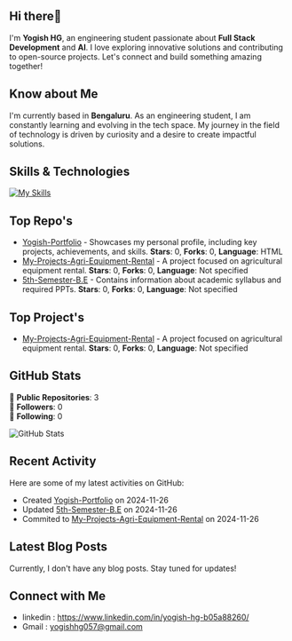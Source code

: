 ## Hi there👋

I'm **Yogish HG**, an engineering student passionate about **Full Stack Development** and **AI**. I love exploring innovative solutions and contributing to open-source projects. Let's connect and build something amazing together!

## Know about Me

I'm currently based in **Bengaluru**. As an engineering student, I am constantly learning and evolving in the tech space. My journey in the field of technology is driven by curiosity and a desire to create impactful solutions.

## Skills & Technologies

[![My Skills](https://skillicons.dev/icons?i=html,css,aws,react,mongodb,mysql&perline=10)](https://skillicons.dev)


## Top Repo's

- [Yogish-Portfolio](https://github.com/yogishhg9964/Yogish-Portfolio) - Showcases my personal profile, including key projects, achievements, and skills. **Stars**: 0, **Forks**: 0, **Language**: HTML
- [My-Projects-Agri-Equipment-Rental](https://github.com/yogishhg9964/My-Projects-Agri-Equipment-Rental) - A project focused on agricultural equipment rental. **Stars**: 0, **Forks**: 0, **Language**: Not specified
- [5th-Semester-B.E](https://github.com/yogishhg9964/5th-Semester-B.E) - Contains information about academic syllabus and required PPTs. **Stars**: 0, **Forks**: 0, **Language**: Not specified

## Top Project's

- [My-Projects-Agri-Equipment-Rental](https://github.com/yogishhg9964/My-Projects-Agri-Equipment-Rental) - A project focused on agricultural equipment rental. **Stars**: 0, **Forks**: 0, **Language**: Not specified

## GitHub Stats

🌟 **Public Repositories**: 3  
👥 **Followers**: 0  
🔗 **Following**: 0  


![GitHub Stats](https://github-readme-stats.vercel.app/api?username=yogishhg9964&show_icons=true&theme=radical)

## Recent Activity

Here are some of my latest activities on GitHub:
- Created [Yogish-Portfolio](https://github.com/yogishhg9964/Yogish-Portfolio) on 2024-11-26
- Updated [5th-Semester-B.E](https://github.com/yogishhg9964/5th-Semester-B.E) on 2024-11-26
- Commited to [My-Projects-Agri-Equipment-Rental](https://github.com/yogishhg9964/My-Projects-Agri-Equipment-Rental) on 2024-11-26

## Latest Blog Posts

Currently, I don't have any blog posts. Stay tuned for updates!

## Connect with Me

- linkedin : https://www.linkedin.com/in/yogish-hg-b05a88260/
- Gmail : yogishhg057@gmail.com
